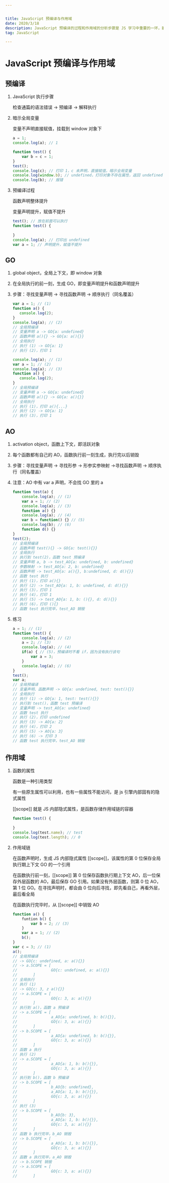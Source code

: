 ```yaml
---


title: JavaScript 预编译与作用域
date: 2020/3/18
description: JavaScript 预编译的过程和作用域的分析步骤是 JS 学习中重要的一环，能够帮助我们知道代码的执行顺序，更好理解闭包的概念
tag: JavaScript

---
```




# JavaScript 预编译与作用域

## 预编译

1. JavaScript 执行步骤

   检查通篇的语法错误 -> 预编译 -> 解释执行

2. 暗示全局变量

   变量不声明直接赋值，挂载到 window 对象下

   ```javascript
   a = 1;
   console.log(a); // 1
   
   function test() {
       var b = c = 1;
   }
   test();
   console.log(c); // 打印 1，c 未声明，直接赋值，暗示全局变量
   console.log(window.b); // undefined，打印对象不存在属性，返回 undefined
   console.log(b); // 报错
   ```

3. 预编译过程

   函数声明整体提升

   变量声明提升，赋值不提升

   ```javascript
   test(); // 放在前面可以执行
   function test() {
       
   }
   console.log(a); // 打印出 undefined
   var a = 1; // 声明提升，赋值不提升
   ```

## GO

1. global object，全局上下文，即 window 对象

2. 在全局执行的前一刻，生成 GO，即变量声明提升和函数声明提升

3. 步骤：寻找变量声明 -> 寻找函数声明 -> 顺序执行（同名覆盖）

    ```javascript
   var a = 1; // (1)
   function a() {
       console.log(2);
   }
   console.log(a); // (2)
   // 全局预编译
   // 变量声明 a -> GO{a: undefined} 
   // 函数声明 a(){} -> GO{a: a(){}} 
   // 全局执行
   // 执行 (1) -> GO{a: 1}
   // 执行 (2)，打印 1
   ```

    ```javascript
   console.log(a); // (1)
   var a = 1; // (2)
   console.log(a); // (3)
   function a() {
       console.log(2);
   }
   // 全局预编译
   // 变量声明 a -> GO{a: undefined} 
   // 函数声明 a(){} -> GO{a: a(){}}
   // 全局执行
   // 执行 (1)，打印 a(){...}
   // 执行 (2) -> GO{a: 1}
   // 执行 (3)，打印 1
    ```
## AO

1. activation object，函数上下文，即活跃对象
2. 每个函数都有自己的 AO，函数执行前一刻生成，执行完以后销毁
3. 步骤：寻找变量声明 -> 寻找形参 -> 形参实参映射 ->寻找函数声明 -> 顺序执行（同名覆盖）
4. 注意：AO 中有 var a 声明，不会找 GO 里的 a

    ```javascript
    function test(a) {
        console.log(a); // (1)
        var a = 1; // (2)
        console.log(a); // (3)
        function a() {}
        console.log(a); // (4)
        var b = function() {} // (5)
        console.log(b); // (6)
        function d() {}
    }
    test(2); 
    // 全局预编译
    // 函数声明 test(){} -> GO{a: test(){}} 
    // 全局执行
    // 执行到 test(2)，函数 test 预编译
    // 变量声明 a, b -> test_AO{a: undefined, b: undefined}
    // 参数映射 -> test_AO{a: 2, b: undefined}
    // 函数声明 -> test_AO{a: a(){}, b:undefined, d: d(){}}
    // 函数 test 执行
    // 执行 (1)，打印 a(){}
    // 执行 (2) -> test_AO{a: 1, b: undefined, d: d(){}}
    // 执行 (3)，打印 1
    // 执行 (4)，打印 1
    // 执行 (5) -> test_AO{a: 1, b: (){}, d: d(){}}
    // 执行 (6)，打印 (){}
    // 函数 test 执行完毕，test_AO 销毁
    ```

5. 练习

    ```javascript
    a = 1; // (1)
    function test() {
        console.log(a); // (2)
        a = 2; // (3)
        console.log(a); // (4)
        if(a) { // (5)，预编译时不看 if，因为没有执行该句
            var a = 3; 
        }
        console.log(a); // (6)
    }
    test();
    var a;
    // 全局预编译
    // 变量声明、函数声明 -> GO{a: undefined, test: test(){}}
    // 全局执行
    // 执行 (1) -> GO{a: 1, test: test(){}}
    // 执行到 test()，函数 test 预编译
    // 变量声明 -> test_AO{a: undefined}
    // 函数 test 执行
    // 执行 (2)，打印 undefined
    // 执行 (3) -> AO{a: 2}
    // 执行 (4)，打印 2
    // 执行 (5) -> AO{a: 3}
    // 执行 (6) -> 打印 3
    // 函数 test 执行完毕，test_AO 销毁
    ```

## 作用域

1. 函数的属性

   函数是一种引用类型

   有一些原生属性可以利用，也有一些属性不能访问，是 js 引擎内部固有的隐式属性

   [[scope]] 就是 JS 内部隐式属性，是函数存储作用域链的容器

   ```javascript
   function test() {
       
   }
   console.log(test.name); // test
   console.log(test.length); // 0
   ```

2. 作用域链

   在函数声明时，生成 JS 内部隐式属性 [[scope]]，该属性的第 0 位保存全局执行期上下文 GO 的一个引用

   在函数执行前一刻，[[scope]] 第 0 位保存函数执行期上下文 AO，后一位保存外层函数的 AO，最后保存 GO 引用。如果没有外层函数，则第 0 位 AO，第 1 位 GO。在寻找声明时，都会由 0 位向后寻找，即先看自己，再看外层，最后看全局

   在函数执行完毕时，从 [[scope]] 中销毁 AO
   
   ```javascript
   function a() {
       funtion b() {
           var b = 2; // (3)
       }
       var a = 1; // (2)
       b(); 
   }
   var c = 3; // (1)
   a();
   // 全局预编译
   // -> GO{c: undefined, a: a(){}}
   // -> a.SCOPE = [
   //				GO{c: undefined, a: a(){}}
   //		]
   // 全局执行
   // 执行 (1)
   // -> GO{c: 3, z a(){}}
   // -> a.SCOPE = [
   //				GO{c: 3, a: a(){}}
   //		]
   // 执行到 a()，函数 a 预编译
   // -> a.SCOPE = [
   //				a_AO{a: undefined, b: b(){}}, 
   //				GO{c: 3, a: a(){}}
   //		]
   // -> b.SCOPE = [
   //				a_AO{a: undefined, b: b(){}}, 
   //				GO{c: 3, a: a(){}}
   //		]
   // 函数 a 执行
   // 执行 (2)
   // -> a.SCOPE = [
   //				a_AO{a: 1, b: b(){}}, 
   //				GO{c: 3, a: a(){}}
   //		]
   // 执行到 b()，函数 b 预编译
   // -> b.SCOPE = [
   //				b_AO{b: undefined}, 
   //				a_AO{a: 1, b: b(){}}, 
   //				GO{c: 3, a: a(){}}
   //		]
   // 执行 (3)
   // -> b.SCOPE = [
   //				b_AO{b: 3}, 
   //				a_AO{a: 1, b: b(){}}, 
   //				GO{c: 3, a: a(){}}
   //		]
   // 函数 b 执行完毕，b_AO 销毁
   // -> b.SCOPE = [
   //				a_AO{a: 1, b: b(){}}, 
   //				GO{c: 3, a: a(){}}
   //		]
   // 函数 a 执行完毕，a_AO 销毁
   // -> b.SCOPE 销毁
   // -> a.SCOPE = [
   //				GO{c: 3, a: a(){}}
   //		]
   ```
   
   
   
   

